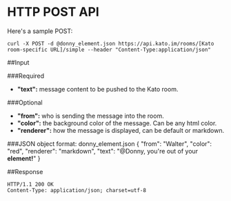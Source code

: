 HTTP POST API
=============

Here's a sample POST:

    curl -X POST -d @donny_element.json https://api.kato.im/rooms/[Kato room-specific URL]/simple --header "Content-Type:application/json"

##Input

###Required
-  __"text":__ message content to be pushed to the Kato room.

###Optional
-  __"from":__ who is sending the message into the room.
-  __"color":__ the background color of the message. Can be any html color.
-  __"renderer":__ how the message is displayed, can be default or markdown.

###JSON object format:
    donny_element.json
    {
        "from": "Walter",
        "color": "red",
        "renderer": "markdown",
        "text": "@Donny, you're out of your **element!**"
    }

##Response

    HTTP/1.1 200 OK
    Content-Type: application/json; charset=utf-8
